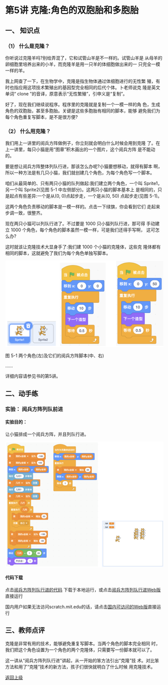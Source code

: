 # 第5讲 克隆:角色的双胞胎和多胞胎

## 一、	知识点


### （1）	什么是克隆？ 

你听说过克隆羊吗?别给弄混了，它和试管山羊是不一样的。试管山羊是 从母羊的卵细胞里培养出来的小羊，而克隆羊是用一只羊的体细胞做出来的一 只完全一模一样的羊。

我上网查了一下，在生物学中，克隆是指生物体通过体细胞进行的无性繁 殖，有时也指应用这项技术繁殖出的基因型完全相同的后代个体。卜老师说克 隆是英文单词“ clone ”的音译，原意表示“无性繁殖”，引申义是“复制”。

好了，现在我们继续说程序。程序里的克隆就是复制一个一模一样的角 色，生成角色的双胞胎，甚至多胞胎。关键是这些多胞胎有相同的脚本，能够 避免我们为每个角色重复写脚本，是不是很方便?

### （2）	什么用克隆？ 

我们用上一讲里的阅兵方阵做例子，你立刻就会明白什么时候会用到克隆 了。在上一讲里，每只小猫是用“图章”积木画出的一个图片，这个阅兵方阵 是不能动的。

要是想让阅兵方阵整体列队行进，那该怎么办呢?小猫要想移动，就得有脚本 啊，所以一种方法是有几只小猫，我们就创建几个角色，为每个角色写一个脚本。

咱们从最简单的、只有两只小猫的队列做起:我们建立两个角色，一个叫 Sprite1，另一个叫 Sprite2(见图 5-1 中左侧部分)。这两只小猫的脚本基本上 是相同的，只是起点有些差异:一个是从(0, 0)点起步走，一个是从(0, 50) 点起步走(见图 5-1)。

这两个角色负责移动的脚本是一模一样的。点击一下绿旗，你会看到它们 走起来步调一致，很整齐。

现在两只小猫可以列队行进了。不过要是 1000 只小猫列队行进，那可得 手动建立 1000 个角色，每个角色的脚本虽然一模一样，可是我们还得手写啊， 这可怎么办?

这时就该让克隆技术大显身手了:我们建 1000 个小猫的克隆体，这些克 隆体都有相同的脚本，这就避免了我们为每个角色单独写脚本。

![图5-1](Figures/Lec5-1.png)

图 5-1 两个角色(左)及它们的阅兵方阵脚本(中、右)

......

详细内容请参见书的第5讲。


## 二、动手练

### 实验：  阅兵方阵列队前进

#### 实验目的： 

让小猫排成一个阅兵方阵，并且列队行进。

![图5-3](Figures/Lec5-3.png)

#### 代码下载 

点击[阅兵方阵列队行进的代码](Code/第5讲-阅兵方阵列队行进.sb3) 下载于本地运行，或点击[阅兵方阵列队行进Web版](https://scratch.mit.edu/projects/683238019/)直接运行

国内用户如果无法访问scratch.mit.edu的话，请点击[国内可访问的Web版](https://mblock.makeblock.com/project/1433918)直接运行

## 三、教师点评

克隆是非常有用的技术，能够避免重复写脚本。当两个角色的脚本完全相同 时，我们把这个角色设置为一个角色的两个克隆体，只需要写一份脚本就可以了。

这一讲从“阅兵方阵列队行进”讲起，从一开始的笨方法引出“克隆”技 术。对比笨方法和用了“克隆”技术的新方法，孩子们很快就明白了什么时候 用克隆技术。

[返回上级](index.md)


